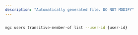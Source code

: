 ```yaml
---
description: "Automatically generated file. DO NOT MODIFY"
---
```


```bash

mgc users transitive-member-of list --user-id {user-id}

```